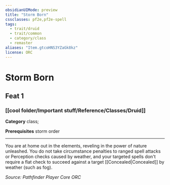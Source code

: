 ```yaml
---
obsidianUIMode: preview
title: "Storm Born"
cssclasses: pf2e,pf2e-spell
tags:
  - trait/druid
  - trait/common
  - category/class
  - remaster
aliases: "Item.gtcoHNS3YZaGk8kz"
license: ORC
---
```

# Storm Born
## Feat 1
### [[cool folder/Important stuff/Reference/Classes/Druid]]

**Category** class; 



**Prerequisites** storm order
* * *
You are at home out in the elements, reveling in the power of nature unleashed. You do not take circumstance penalties to ranged spell attacks or Perception checks caused by weather, and your targeted spells don't require a flat check to succeed against a target [[Concealed|Concealed]] by weather (such as fog).

*Source: Pathfinder Player Core*
*ORC*